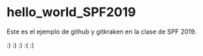 # hello_world_SPF2019
Este es el ejemplo de github y gitkraken en la clase de SPF 2019.

:) :) :)
:( :) 